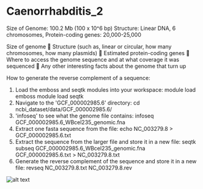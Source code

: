 # Caenorrhabditis_2
Size of Genome: 100.2 Mb (100 x 10^6 bp)
Structure: Linear DNA, 6 chromosomes, 
Protein-coding genes: 20,000-25,000



Size of genome
 Structure (such as, linear or circular, how many chromosomes, how many plasmids)
 Estimated protein-coding genes
 Where to access the genome sequence and at what coverage it was sequenced
 Any other interesting facts about the genome that turn up


How to generate the reverse complement of a sequence:
1. Load the emboss and seqtk modules into your workspace:
     module load emboss
     module load seqtk
2. Navigate to the 'GCF_000002985.6' directory:
     cd ncbi_dataset/data/GCF_000002985.6/
3. 'infoseq' to see what the genome file contains:
     infoseq GCF_000002985.6_WBcel235_genomic.fna
4. Extract one fasta sequence from the file:
     echo NC_003279.8 > GCF_000002985.6.txt
5. Extract the sequence from the larger file and store it in a new file:
     seqtk subseq GCF_000002985.6_WBcel235_genomic.fna GCF_000002985.6.txt > NC_003279.8.txt
6. Generate the reverse complement of the sequence and store it in a new file:
     revseq NC_003279.8.txt NC_003279.8.rev
   
![alt text](https://github.com/snehakini6/Caenorrhabditis_2/assets/138410658/9c898f3a-a559-468b-916d-b4abcb6cd57f)

     

